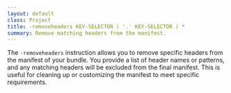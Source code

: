 ```yaml
---
layout: default
class: Project
title: -removeheaders KEY-SELECTOR ( '.' KEY-SELECTOR ) *
summary: Remove matching headers from the manifest. 
---
```


The `-removeheaders` instruction allows you to remove specific headers from the manifest of your bundle. You provide a list of header names or patterns, and any matching headers will be excluded from the final manifest. This is useful for cleaning up or customizing the manifest to meet specific requirements.

